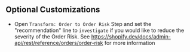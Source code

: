 ## Optional Customizations

- Open `Transform: Order to Order Risk` Step and set the "recommendation" line to `investigate` if you would like to reduce the severity of the Order Risk.  See https://shopify.dev/docs/admin-api/rest/reference/orders/order-risk for more information
